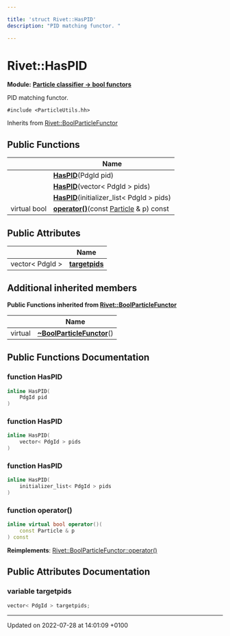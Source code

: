 ```yaml
---

title: 'struct Rivet::HasPID'
description: "PID matching functor. "

---
```


# Rivet::HasPID

**Module:** **[Particle classifier -> bool functors](http://example.org/modules/group__particleutils__p2bool/)**



PID matching functor. 


`#include <ParticleUtils.hh>`

Inherits from [Rivet::BoolParticleFunctor](http://example.org/classes/structrivet_1_1boolparticlefunctor/)

## Public Functions

|                | Name           |
| -------------- | -------------- |
| | **[HasPID](http://example.org/classes/structrivet_1_1haspid/#function-haspid)**(PdgId pid) |
| | **[HasPID](http://example.org/classes/structrivet_1_1haspid/#function-haspid)**(vector< PdgId > pids) |
| | **[HasPID](http://example.org/classes/structrivet_1_1haspid/#function-haspid)**(initializer_list< PdgId > pids) |
| virtual bool | **[operator()](http://example.org/classes/structrivet_1_1haspid/#function-operator())**(const <a href="http://example.org/classes/classrivet_1_1particle/">Particle</a> & p) const |

## Public Attributes

|                | Name           |
| -------------- | -------------- |
| vector< PdgId > | **[targetpids](http://example.org/classes/structrivet_1_1haspid/#variable-targetpids)**  |

## Additional inherited members

**Public Functions inherited from [Rivet::BoolParticleFunctor](http://example.org/classes/structrivet_1_1boolparticlefunctor/)**

|                | Name           |
| -------------- | -------------- |
| virtual | **[~BoolParticleFunctor](http://example.org/classes/structrivet_1_1boolparticlefunctor/#function-~boolparticlefunctor)**() |


## Public Functions Documentation

### function HasPID

```cpp
inline HasPID(
    PdgId pid
)
```


### function HasPID

```cpp
inline HasPID(
    vector< PdgId > pids
)
```


### function HasPID

```cpp
inline HasPID(
    initializer_list< PdgId > pids
)
```


### function operator()

```cpp
inline virtual bool operator()(
    const Particle & p
) const
```


**Reimplements**: [Rivet::BoolParticleFunctor::operator()](http://example.org/classes/structrivet_1_1boolparticlefunctor/#function-operator())


## Public Attributes Documentation

### variable targetpids

```cpp
vector< PdgId > targetpids;
```


-------------------------------

Updated on 2022-07-28 at 14:01:09 +0100
